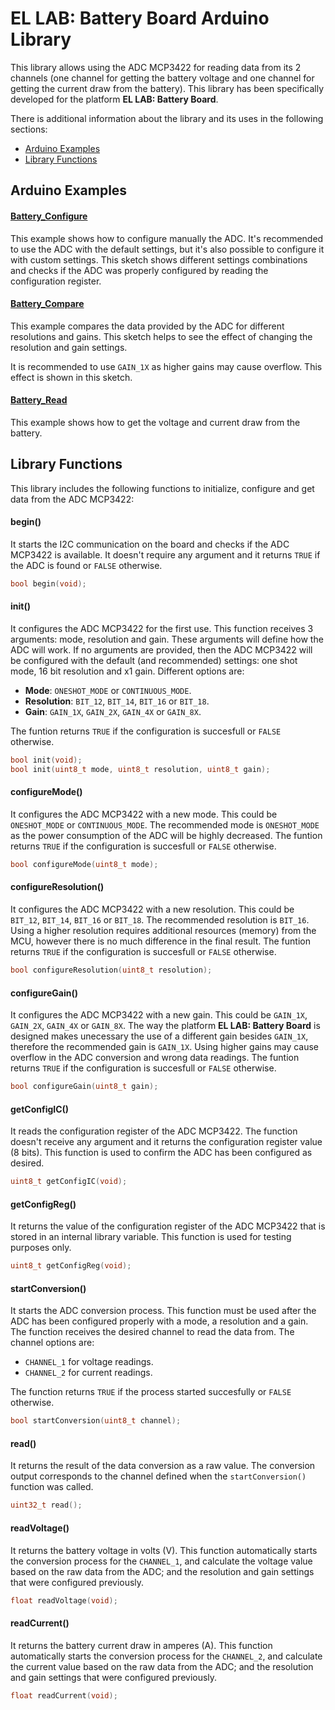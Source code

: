 # EL LAB: Battery Board Arduino Library
This library allows using the ADC MCP3422 for reading data from its 2 channels (one channel for getting the battery voltage and one channel for getting the current draw from the battery). This library has been specifically developed for the platform **EL LAB: Battery Board**.

There is additional information about the library and its uses in the following sections:
- [Arduino Examples](https://github.com/EL-LAB/EL-LAB_Battery_Board_Arduino_Library#arduino-examples)
- [Library Functions](https://github.com/EL-LAB/EL-LAB_Battery_Board_Arduino_Library#library-functions)

## Arduino Examples
#### [Battery_Configure](/examples/Battery_Configure/Battery_Configure.ino)
This example shows how to configure manually the ADC. It's recommended to use the ADC with the default settings, but it's also possible to configure it with custom settings. This sketch shows different settings combinations and checks if the ADC was properly configured by reading the configuration register.
#### [Battery_Compare](/examples/Battery_Compare/Battery_Compare.ino)
This example compares the data provided by the ADC for different resolutions and gains. This sketch helps to see the effect of changing the resolution and gain settings.

It is recommended to use `GAIN_1X` as higher gains may cause overflow. This effect is shown in this sketch.
#### [Battery_Read](/examples/Battery_Read/Battery_Read.ino)
This example shows how to get the voltage and current draw from the battery.

## Library Functions
This library includes the following functions to initialize, configure and get data from the ADC MCP3422:
#### begin()
It starts the I2C communication on the board and checks if the ADC MCP3422 is available. It doesn't require any argument and it returns `TRUE` if the ADC is found or `FALSE` otherwise.
```C++
bool begin(void);
```
#### init()
It configures the ADC MCP3422 for the first use. This function receives 3 arguments: mode, resolution and gain. These arguments will define how the ADC will work. If no arguments are provided, then the ADC MCP3422 will be configured with the default (and recommended) settings: one shot mode, 16 bit resolution and x1 gain. Different options are:
- **Mode**: `ONESHOT_MODE` or `CONTINUOUS_MODE`.
- **Resolution**: `BIT_12`, `BIT_14`, `BIT_16` or `BIT_18`.
- **Gain**: `GAIN_1X`, `GAIN_2X`, `GAIN_4X` or `GAIN_8X`.

The funtion returns `TRUE` if the configuration is succesfull or `FALSE` otherwise.
```C++
bool init(void);
bool init(uint8_t mode, uint8_t resolution, uint8_t gain);
```
#### configureMode()
It configures the ADC MCP3422 with a new mode. This could be `ONESHOT_MODE` or `CONTINUOUS_MODE`. The recommended mode is `ONESHOT_MODE` as the power consumption of the ADC will be highly decreased. The funtion returns `TRUE` if the configuration is succesfull or `FALSE` otherwise.
```C++
bool configureMode(uint8_t mode);
```
#### configureResolution()
It configures the ADC MCP3422 with a new resolution. This could be `BIT_12`, `BIT_14`, `BIT_16` or `BIT_18`. The recommended resolution is `BIT_16`. Using a higher resolution requires additional resources (memory) from the MCU, however there is no much difference in the final result. The funtion returns `TRUE` if the configuration is succesfull or `FALSE` otherwise.
```C++
bool configureResolution(uint8_t resolution);
```
#### configureGain()
It configures the ADC MCP3422 with a new gain. This could be `GAIN_1X`, `GAIN_2X`, `GAIN_4X` or `GAIN_8X`. The way the platform **EL LAB: Battery Board** is designed makes unecessary the use of a different gain besides `GAIN_1X`, therefore the recommended gain is `GAIN_1X`. Using higher gains may cause overflow in the ADC conversion and wrong data readings. The funtion returns `TRUE` if the configuration is succesfull or `FALSE` otherwise.
```C++
bool configureGain(uint8_t gain);
```
#### getConfigIC()
It reads the configuration register of the ADC MCP3422. The function doesn't receive any argument and it returns the configuration register value (8 bits). This function is used to confirm the ADC has been configured as desired.
```C++
uint8_t getConfigIC(void);
```
#### getConfigReg()
It returns the value of the configuration register of the ADC MCP3422 that is stored in an internal library variable. This function is used for testing purposes only.
```C++
uint8_t getConfigReg(void);
```
#### startConversion()
It starts the ADC conversion process. This function must be used after the ADC has been configured properly with a mode, a resolution and a gain. The function receives the desired channel to read the data from. The channel options are:
- `CHANNEL_1` for voltage readings.
- `CHANNEL_2` for current readings.

The function returns `TRUE` if the process started succesfully or `FALSE` otherwise.
```C++
bool startConversion(uint8_t channel);
```
#### read()
It returns the result of the data conversion as a raw value. The conversion output corresponds to the channel defined when the `startConversion()` function was called.
```C++
uint32_t read();
```
#### readVoltage()
It returns the battery voltage in volts (V). This function automatically starts the conversion process for the `CHANNEL_1`, and calculate the voltage value based on the raw data from the ADC; and the resolution and gain settings that were configured previously.
```C++
float readVoltage(void);
```
#### readCurrent()
It returns the battery current draw in amperes (A). This function automatically starts the conversion process for the `CHANNEL_2`, and calculate the current value based on the raw data from the ADC; and the resolution and gain settings that were configured previously.
```C++
float readCurrent(void);
```
